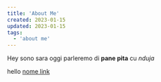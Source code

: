 ```yaml
---
title: 'About Me'
created: 2023-01-15
updated: 2023-01-15
tags:
  - 'about me'
---
```


Hey sono sara oggi parleremo di **pane pita** cu *nduja*

hello [nome link](https://www.google.com)